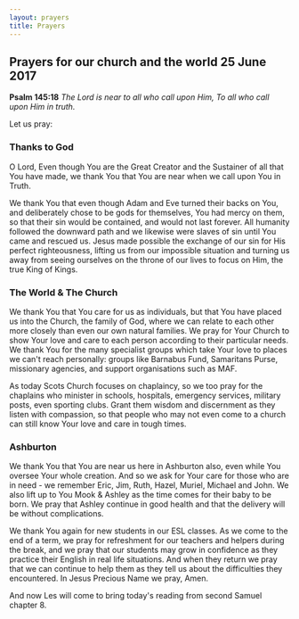 ```yaml
---
layout: prayers
title: Prayers
---
```


## Prayers for our church and the world 25 June 2017

__Psalm 145:18__ _The Lord is near to all who call upon Him, To all who call upon Him in truth._

Let us pray:
### Thanks to God
O Lord, Even though You are the Great Creator and the Sustainer of all that You have made, we thank You that You are near when we call upon You in Truth. 

We thank You that even though Adam and Eve turned their backs on You, and deliberately chose to be gods for themselves, You had mercy on them, so that their sin would be contained, and would not last forever. All humanity followed the downward path and we likewise were slaves of sin until You came and rescued us.  Jesus made possible the exchange of our sin for His perfect righteousness, lifting us from our impossible situation and turning us away from seeing ourselves on the throne of our lives to focus on Him, the true King of Kings.

### The World & The Church
We thank You that You care for us as individuals, but that You have placed us into the Church, the family of God, where we can relate to each other more closely than even our own natural families. We pray for Your Church to show Your love and care to each person according to their particular needs. We thank You for the many specialist groups which take Your love to places we can't reach personally: groups like Barnabus Fund, Samaritans Purse, missionary agencies, and support organisations such as MAF.

As today Scots Church focuses on chaplaincy, so we too pray for the chaplains who minister in schools, hospitals, emergency services, military posts, even sporting clubs. Grant them wisdom and discernment as they listen with compassion, so that people who may not even come to a church can still know Your love and care in tough times.

### Ashburton
We thank You that You are near us here in Ashburton also, even while You oversee Your whole creation. And so we ask for Your care for those who are in need - we remember Eric, Jim, Ruth, Hazel, Muriel, Michael and John. We also lift up to You Mook & Ashley as the time comes for their baby to be born. We pray that Ashley continue in good health and that the delivery will be without complications.

We thank You again for new students in our ESL classes. As we come to the end of a term, we pray for refreshment for our teachers and helpers during the break, and we pray that our students may grow in confidence as they practice their English in real life situations. And when they return we pray that we can continue to help them as they tell us about the difficulties they encountered. In Jesus Precious Name we pray, Amen.

And now Les will come to bring today's reading from second Samuel chapter 8. 


